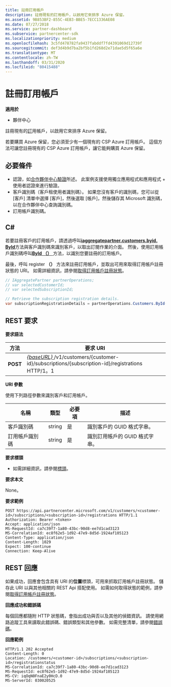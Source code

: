 ```yaml
---
title: 註冊訂用帳戶
description: 註冊現有的訂用帳戶，以啟用它來排序 Azure 保留。
ms.assetid: 9B853BF2-855C-4EB3-BBE5-7ECC1336AE08
ms.date: 07/27/2018
ms.service: partner-dashboard
ms.subservice: partnercenter-sdk
ms.localizationpriority: medium
ms.openlocfilehash: 3c5fd478782fa9437fabddf7fd4391069d12739f
ms.sourcegitcommit: def3d4b9d7ba2bf5b1fd268d2e71dae5d5f65a6e
ms.translationtype: MT
ms.contentlocale: zh-TW
ms.lasthandoff: 03/31/2020
ms.locfileid: "80415488"
---
```

# <a name="register-a-subscription"></a>註冊訂用帳戶


**適用於**

- 夥伴中心

註冊現有的[訂](subscription-resources.md)用帳戶，以啟用它來排序 Azure 保留。  

若要購買 Azure 保留，您必須至少有一個現有的 CSP Azure 訂用帳戶。 這個方法可讓您註冊現有的 CSP Azure 訂用帳戶，讓它能夠購買 Azure 保留。 

## <a name="span-idprerequisitesspan-idprerequisitesspan-idprerequisitesprerequisites"></a><span id="Prerequisites"/><span id="prerequisites"/><span id="PREREQUISITES"/>必要條件


- 認證，如[合作夥伴中心驗證](partner-center-authentication.md)所述。 此案例支援使用獨立應用程式和應用程式 + 使用者認證來進行驗證。
- 客戶識別碼（客戶租使用者識別碼）。 如果您沒有客戶的識別碼，您可以從 [客戶] 清單中選擇 [客戶]，然後選取 [帳戶]，然後儲存其 Microsoft 識別碼，以在合作夥伴中心查詢識別碼。
- 訂用帳戶識別碼。

## <a name="span-idc_span-idc_c"></a><span id="C_"/><span id="c_"/>C#


若要註冊客戶的訂用帳戶，請透過呼叫[**iaggregatepartner.customers.byid. ById**](https://docs.microsoft.com/dotnet/api/microsoft.store.partnercenter.customers.icustomercollection.byid)方法與客戶識別碼來識別客戶，以取出訂閱作業的介面。 然後，使用訂用帳戶識別碼呼叫[**ById （）** ](https://docs.microsoft.com/dotnet/api/microsoft.store.partnercenter.subscriptions.isubscriptioncollection.byid)方法，以識別您要註冊的訂用帳戶。 

最後，呼叫 register **（）** 方法來註冊訂用帳戶，並取出可用來取得訂用帳戶註冊狀態的 URI。 如需詳細資訊，請參閱[取得訂用帳戶註冊狀態](get-subscription-registration-status.md)。

``` csharp
// IAggregatePartner partnerOperations;
// var selectedCustomerId;
// var selectedSubscriptionId;

// Retrieve the subscription registration details.
var subscriptionRegistrationDetails = partnerOperations.Customers.ById(selectedCustomerId).Subscriptions.ById(selectedSubscriptionId).Registration.Register();
```


## <a name="span-idrest_requestspan-idrest_requestspan-idrest_requestrest-request"></a><span id="REST_Request"/><span id="rest_request"/><span id="REST_REQUEST"/>REST 要求


**要求語法**

| 方法    | 要求 URI                                                                                                                        |
|-----------|------------------------------------------------------------------------------------------------------------------------------------|
| **POST**  | [ *{baseURL}* ](partner-center-rest-urls.md)/v1/customers/{customer-id}/subscriptions/{subscription-id}/registrations HTTP/1。1 |

 

**URI 參數**

使用下列路徑參數來識別客戶和訂用帳戶。 

| 名稱                    | 類型       | 必要項 | 描述                                                   |
|-------------------------|------------|----------|---------------------------------------------------------------|
| 客戶識別碼             | string     | 是      | 識別客戶的 GUID 格式字串。         |
| 訂用帳戶識別碼         | string     | 是      | 識別訂用帳戶的 GUID 格式字串。     |

 

**要求標頭**

- 如需詳細資訊，請參閱[標頭](headers.md)。

**要求本文**

None。

**要求範例**

```http
POST https://api.partnercenter.microsoft.com/v1/customers/<customer-id>/subscriptions/<subscription-id>/registrations HTTP/1.1
Authorization: Bearer <token>
Accept: application/json
MS-RequestId: ca7c39f7-1a80-43bc-90d8-ee7d1cad3123
MS-CorrelationId: ec8f62e5-1d92-47e9-8d5d-1924af105123
Content-Type: application/json
Content-Length: 1029
Expect: 100-continue
Connection: Keep-Alive
```

## <a name="span-idrest_responsespan-idrest_responsespan-idrest_responserest-response"></a><span id="REST_Response"/><span id="rest_response"/><span id="REST_RESPONSE"/>REST 回應


如果成功，回應會包含具有 URI 的**位置**標頭，可用來抓取訂用帳戶註冊狀態。 儲存此 URI 以與其他相關的 REST Api 搭配使用。 如需如何取得狀態的範例，請參閱[取得訂用帳戶註冊狀態](get-subscription-registration-status.md)。 

**回應成功和錯誤碼**

每個回應都隨附 HTTP 狀態碼，會指出成功與否以及其他的偵錯資訊。 請使用網路追蹤工具來讀取此錯誤碼、錯誤類型和其他參數。 如需完整清單，請參閱[錯誤碼](error-codes.md)。

**回應範例**

```http
HTTP/1.1 202 Accepted
Content-Length: 0
Location: /customers/<customer-id>/subscriptions/<subscription-id>/registrationstatus
MS-CorrelationId: ca7c39f7-1a80-43bc-90d8-ee7d1cad3123
MS-RequestId: ec8f62e5-1d92-47e9-8d5d-1924af105123
MS-CV: iqOqN0FnaE2y0HcD.0
MS-ServerId: 030020525
```

 

 




